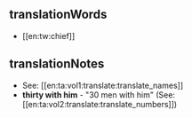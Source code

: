 ## translationWords

* [[en:tw:chief]]

## translationNotes

* See: [[en:ta:vol1:translate:translate_names]]
* **thirty with him** - "30 men with him"  (See: [[en:ta:vol2:translate:translate_numbers]])
